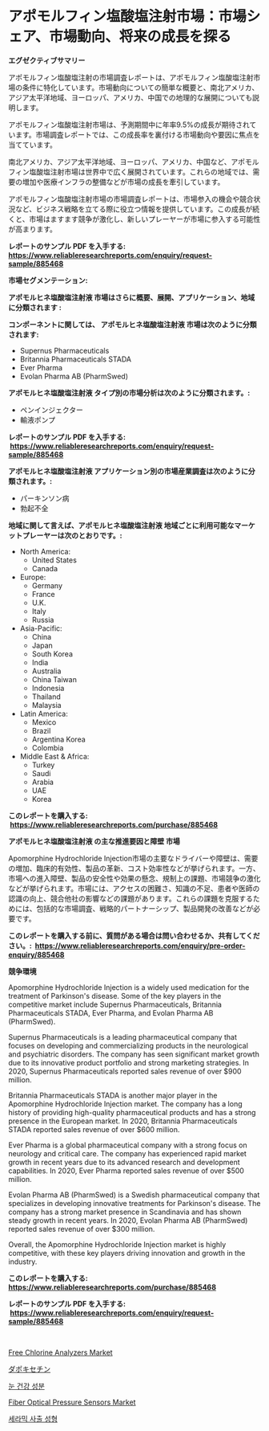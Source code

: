 <p><h1>アポモルフィン塩酸塩注射市場：市場シェア、市場動向、将来の成長を探る</h1></p><p><strong>エグゼクティブサマリー</strong></p>
<p><p>アポモルフィン塩酸塩注射の市場調査レポートは、アポモルフィン塩酸塩注射市場の条件に特化しています。市場動向についての簡単な概要と、南北アメリカ、アジア太平洋地域、ヨーロッパ、アメリカ、中国での地理的な展開についても説明します。</p><p>アポモルフィン塩酸塩注射市場は、予測期間中に年率9.5%の成長が期待されています。市場調査レポートでは、この成長率を裏付ける市場動向や要因に焦点を当てています。</p><p>南北アメリカ、アジア太平洋地域、ヨーロッパ、アメリカ、中国など、アポモルフィン塩酸塩注射市場は世界中で広く展開されています。これらの地域では、需要の増加や医療インフラの整備などが市場の成長を牽引しています。</p><p>アポモルフィン塩酸塩注射市場の市場調査レポートは、市場参入の機会や競合状況など、ビジネス戦略を立てる際に役立つ情報を提供しています。この成長が続くと、市場はますます競争が激化し、新しいプレーヤーが市場に参入する可能性が高まります。</p></p>
<p><strong>レポートのサンプル PDF を入手する: <a href="https://www.reliableresearchreports.com/enquiry/request-sample/885468">https://www.reliableresearchreports.com/enquiry/request-sample/885468</a></strong></p>
<p><strong>市場セグメンテーション:</strong></p>
<p><strong> アポモルヒネ塩酸塩注射液 市場はさらに概要、展開、アプリケーション、地域に分類されます :</strong></p>
<p><strong>コンポーネントに関しては、 アポモルヒネ塩酸塩注射液 市場は次のように分類されます: &nbsp;</strong></p>
<p><ul><li>Supernus Pharmaceuticals</li><li>Britannia Pharmaceuticals STADA</li><li>Ever Pharma</li><li>Evolan Pharma AB (PharmSwed)</li></ul></p>
<p><strong> アポモルヒネ塩酸塩注射液 タイプ別の市場分析は次のように分類されます。:</strong></p>
<p><ul><li>ペンインジェクター</li><li>輸液ポンプ</li></ul></p>
<p><strong>レポートのサンプル PDF を入手する: &nbsp;<a href="https://www.reliableresearchreports.com/enquiry/request-sample/885468">https://www.reliableresearchreports.com/enquiry/request-sample/885468</a></strong></p>
<p><strong> アポモルヒネ塩酸塩注射液 アプリケーション別の市場産業調査は次のように分類されます。:</strong></p>
<p><ul><li>パーキンソン病</li><li>勃起不全</li></ul></p>
<p><strong>地域に関して言えば、アポモルヒネ塩酸塩注射液 地域ごとに利用可能なマーケットプレーヤーは次のとおりです。:</strong></p>
<p><ul>
    <li>
        North America:
        <ul>
            <li>United States</li>
            <li>Canada</li>
        </ul>
    </li>
    <li>
        Europe:
        <ul>
            <li>Germany</li>
            <li>France</li>
            <li>U.K.</li>
            <li>Italy</li>
            <li>Russia</li>
        </ul>
    </li>
    <li>
        Asia-Pacific:
        <ul>
            <li>China</li>
            <li>Japan</li>
            <li>South Korea</li>
            <li>India</li>
            <li>Australia</li>
            <li>China Taiwan</li>
            <li>Indonesia</li>
            <li>Thailand</li>
            <li>Malaysia</li>
        </ul>
    </li>
    <li>
        Latin America:
        <ul>
            <li>Mexico</li>
            <li>Brazil</li>
            <li>Argentina Korea</li>
            <li>Colombia</li>
        </ul>
    </li>
    <li>
        Middle East & Africa:
        <ul>
            <li>Turkey</li>
            <li>Saudi</li>
            <li>Arabia</li>
            <li>UAE</li>
            <li>Korea</li>
        </ul>
    </li>
    </ul></p>
<p><strong>このレポートを購入する: &nbsp;<a href="https://www.reliableresearchreports.com/purchase/885468">https://www.reliableresearchreports.com/purchase/885468</a></strong></p>
<p><strong>アポモルヒネ塩酸塩注射液 の主な推進要因と障壁 市場</strong></p>
<p><p>Apomorphine Hydrochloride Injection市場の主要なドライバーや障壁は、需要の増加、臨床的有効性、製品の革新、コスト効率性などが挙げられます。一方、市場への進入障壁、製品の安全性や効果の懸念、規制上の課題、市場競争の激化などが挙げられます。市場には、アクセスの困難さ、知識の不足、患者や医師の認識の向上、競合他社の影響などの課題があります。これらの課題を克服するためには、包括的な市場調査、戦略的パートナーシップ、製品開発の改善などが必要です。</p></p>
<p><strong>このレポートを購入する前に、質問がある場合は問い合わせるか、共有してください。:&nbsp; <a href="https://www.reliableresearchreports.com/enquiry/pre-order-enquiry/885468">https://www.reliableresearchreports.com/enquiry/pre-order-enquiry/885468</a></strong></p>
<p><strong>競争環境</strong></p>
<p><p>Apomorphine Hydrochloride Injection is a widely used medication for the treatment of Parkinson's disease. Some of the key players in the competitive market include Supernus Pharmaceuticals, Britannia Pharmaceuticals STADA, Ever Pharma, and Evolan Pharma AB (PharmSwed).</p><p>Supernus Pharmaceuticals is a leading pharmaceutical company that focuses on developing and commercializing products in the neurological and psychiatric disorders. The company has seen significant market growth due to its innovative product portfolio and strong marketing strategies. In 2020, Supernus Pharmaceuticals reported sales revenue of over $900 million.</p><p>Britannia Pharmaceuticals STADA is another major player in the Apomorphine Hydrochloride Injection market. The company has a long history of providing high-quality pharmaceutical products and has a strong presence in the European market. In 2020, Britannia Pharmaceuticals STADA reported sales revenue of over $600 million.</p><p>Ever Pharma is a global pharmaceutical company with a strong focus on neurology and critical care. The company has experienced rapid market growth in recent years due to its advanced research and development capabilities. In 2020, Ever Pharma reported sales revenue of over $500 million.</p><p>Evolan Pharma AB (PharmSwed) is a Swedish pharmaceutical company that specializes in developing innovative treatments for Parkinson's disease. The company has a strong market presence in Scandinavia and has shown steady growth in recent years. In 2020, Evolan Pharma AB (PharmSwed) reported sales revenue of over $300 million.</p><p>Overall, the Apomorphine Hydrochloride Injection market is highly competitive, with these key players driving innovation and growth in the industry.</p></p>
<p><strong>このレポートを購入する: &nbsp; <a href="https://www.reliableresearchreports.com/purchase/885468">https://www.reliableresearchreports.com/purchase/885468</a></strong></p>
<p><strong>レポートのサンプル PDF を入手する: &nbsp;<a href="https://www.reliableresearchreports.com/enquiry/request-sample/885468">https://www.reliableresearchreports.com/enquiry/request-sample/885468</a></strong><strong></strong></p>
<p>&nbsp;</p>
<p><p><a href="https://issuu.com/reportprime-2/docs/free-chlorine-analyzers-market-size-2030.pptx">Free Chlorine Analyzers Market</a></p><p><a href="https://github.com/mohamedbakry57/Market-Research-Report-List-3/blob/main/23251354840.md">ダポキセチン</a></p><p><a href="https://github.com/vsnao330707/Market-Research-Report-List-1/blob/main/73292024356.md">눈 건강 성분</a></p><p><a href="https://issuu.com/reportprime-2/docs/fiber-optical-pressure-sensors-market-size-2030.pp">Fiber Optical Pressure Sensors Market</a></p><p><a href="https://github.com/laholand/Market-Research-Report-List-3/blob/main/85471624355.md">세라믹 사출 성형</a></p></p>